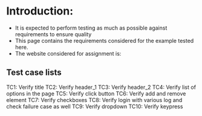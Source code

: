 # Introduction:
- It is expected to perform testing as much as possible against requirements to ensure quality
- This page contains the requirements considered for the example tested here.
- The website considered for assignment is:


## Test case lists
TC1: Verify title
TC2: Verify header_1
TC3: Verify header_2
TC4: Verify list of options in the page
TC5: Verify click button
TC6: Verify add and remove element
TC7: Verify checkboxes
TC8: Verify login with various log and check failure case as well
TC9: Verify dropdown
TC10: Verify keypress
